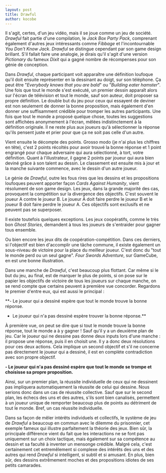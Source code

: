 ```yaml
---
layout: post
title: Drawful
author: kocobe
---
```


Il s'agit, certes, d'un jeu vidéo, mais il se joue comme un jeu de société. *Drawful* fait partie d'une compilation, le *Jack Box Party Pack*, comprenant également d'autres jeux intéressants comme *Fibbage* et l'incontournable *You Don't Know Jack*. *Drawful* se distingue cependant par son game design brillant. S'il fallait faire une analogie, je dirais qu'il s'agit d'une version *Pictionary* du fameux *Dixit* qui a gagné nombre de récompenses pour son génie de conception.

Dans *Drawful*, chaque participant voit apparaître une définition loufoque qu'il doit ensuite représenter en la dessinant au doigt, sur son téléphone. Ça peut être "*Everybody knows that you are bald*" ou "*Building eater hamster*". Une fois que tout le monde s'est exécuté, un premier dessin apparaît alors sur l'écran de télévision et tout le monde, sauf son auteur, doit proposer sa propre définition. Le double but du jeu pour ceux qui essayent de deviner est non seulement de donner la bonne proposition, mais également d'en donner une suffisamment crédible pour tromper les autres participants. Une fois que tout le monde a proposé quelque chose, toutes les suggestions sont affichées anonymement à l'écran, mêlées indistinctement à la définition originale. Il ne reste plus aux joueurs qu'à sélectionner la réponse qu'ils pensent juste et prier pour que ça ne soit pas celle d'un autre.

Vient ensuite le décompte des points. Grosso modo (je n'ai plus les chiffres en tête), c'est 2 points récoltés pour avoir trouvé la bonne réponse et 1 point engrangé pour chaque adversaire qui aura sélectionné, à tort, votre définition. Quant à l'illustrateur, il gagne 2 points par joueur qui aura bien deviné grâce à son talent au dessin. Le classement est ensuite mis à jour et la manche suivante commence, avec le dessin d'un autre joueur.

Le génie de *Drawful*, outre les fous rires que les dessins et les propositions loufoques peuvent apporter façon *Cards Against Humanity*, vient résolument de son game design. Les jeux, dans la grande majorité des cas, provoquent la compétition sur la divergence des objectifs. C'est souvent le joueur A contre le joueur B. Le joueur A doit faire perdre le joueur B et le joueur B doit faire perdre le joueur A. Ces objectifs sont exclusifs et ne peuvent pas se superposer.

Il existe toutefois quelques exceptions. Les jeux coopératifs, comme le très bon *Ghost Stories*, demandent à tous les joueurs de s'entraider pour gagner tous ensemble.

Ou bien encore les jeux dits de coopération-compétition. Dans ces derniers, si l'objectif est bien d'accomplir une tâche commune, il existe également un sous-niveau de victoire pour la place du meilleur joueur. C'est donc du "tout le monde perd ou un seul gagne". *Four Swords Adventure*, sur GameCube, en est une bonne illustration.

Dans une manche de *Drawful*, c'est beaucoup plus flottant. Car même si le but du jeu, au final, est de marquer le plus de points, si on pose sur le papier les objectifs de victoire de tous les joueurs sur chaque manche, on se rend compte que certains peuvent à première vue concorder. Regardons le premier d'entre eux, qui est aussi le principal :

**- Le joueur qui a dessiné espère que tout le monde trouve la bonne réponse.
- Le joueur qui n'a pas dessiné espère trouver la bonne réponse.**

À première vue, on peut se dire que si tout le monde trouve la bonne réponse, tout le monde a à y gagner ! Sauf qu'il y a un deuxième plan de jeu. Car le joueur qui ne dessine pas donne deux inputs lors d'une manche : il propose une réponse, puis il en choisit une. Il y a donc deux résolutions pour ces deux actions. Cela implique un second objectif et s'il ne concerne pas directement le joueur qui a dessiné, il est en complète contradiction avec son propre objectif.

**- Le joueur qui n'a pas dessiné espère que tout le monde se trompe et choisisse sa propre proposition.**

Ainsi, sur un premier plan, la réussite individuelle de ceux qui ne dessinent pas impliquera automatiquement la réussite de celui qui dessine. Nous serions donc dans un cas de réussite collective. Sauf que sur le second plan, les échecs des uns et des autres, s'ils sont bien canalisés, permettent à un joueur unique de remporter beaucoup plus de points au détriment de tout le monde. Bref, un cas réussite individuelle.

Dans sa façon de mêler intérêts individuels et collectifs, le système de jeu de *Drawful* a beaucoup en commun avec le dilemme du prisonnier, cet exemple fameux qui illustre parfaitement la théorie des jeux. Bien sûr, la principale différence vient du fait que les interactions ne se font pas uniquement sur un choix tactique, mais également sur sa compétence au dessin et sa faculté à inventer un mensonge crédible. Malgré cela, c'est certainement cet entremêlement si complexe des intérêts des uns et des autres qui rend *Drawful* si intelligent, si subtil et si amusant. En plus, bien sûr, des dessins extrêmement moches et des propositions idiotes de ses petits camarades.

